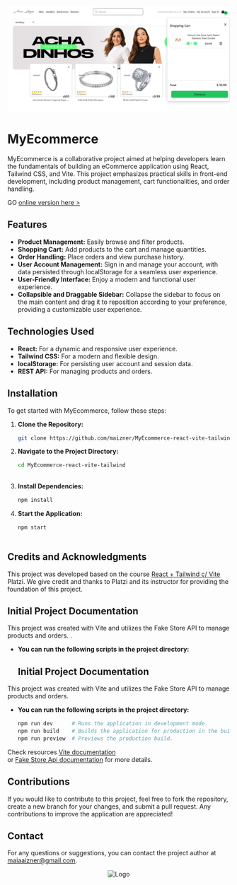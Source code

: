 ![Cover Image](public/images/cover-image.png)

# MyEcommerce

MyEcommerce is a collaborative project aimed at helping developers learn the fundamentals of building an eCommerce application using React, Tailwind CSS, and Vite. This project emphasizes practical skills in front-end development, including product management, cart functionalities, and order handling. 

GO <a href="https://maiaaizner-ecommerce.netlify.app/" target="_blank">online version here ></a>

## Features

- **Product Management:** Easily browse and filter products.
- **Shopping Cart:** Add products to the cart and manage quantities.
- **Order Handling:** Place orders and view purchase history.
- **User Account Management:** Sign in and manage your account, with data persisted through localStorage for a seamless user experience.
- **User-Friendly Interface:** Enjoy a modern and functional user experience.
- **Collapsible and Draggable Sidebar:** Collapse the sidebar to focus on the main content and drag it to reposition according to your preference, providing a customizable user experience.

## Technologies Used

- **React:** For a dynamic and responsive user experience.
- **Tailwind CSS:** For a modern and flexible design.
- **localStorage:** For persisting user account and session data.
- **REST API:** For managing products and orders.

## Installation

To get started with MyEcommerce, follow these steps:

1. **Clone the Repository:**
   ```bash
   git clone https://github.com/maizner/MyEcommerce-react-vite-tailwind.git


2. **Navigate to the Project Directory:**
   ```bash
   cd MyEcommerce-react-vite-tailwind



3. **Install Dependencies:**
   ```bash
   npm install


4. **Start the Application:**
   ```bash
   npm start



## Credits and Acknowledgments
This project was developed based on the course <a href="https://platzi.com/home/clases/7396-react-vite-tailwindcss"> React + Tailwind c/ Vite</a>  Platzi. We give credit and thanks to Platzi and its instructor for providing the foundation of this project.


## Initial Project Documentation
This project was created with Vite and utilizes the Fake Store API to manage products and orders.
.

- **You can run the following scripts in the project directory:**
  ## Initial Project Documentation

This project was created with Vite and utilizes the Fake Store API to manage products and orders.

- **You can run the following scripts in the project directory:**
   ```bash
   npm run dev      # Runs the application in development mode.
   npm run build    # Builds the application for production in the build folder.
   npm run preview  # Previews the production build.


Check resources 
[Vite documentation](https://vitejs.dev/guide/)<br> or
[Fake Store Api documentation](https://fakestoreapi.com/) 
for more details.

## Contributions
If you would like to contribute to this project, feel free to fork the repository, create a new branch for your changes, and submit a pull request. Any contributions to improve the application are appreciated!

## Contact
For any questions or suggestions, you can contact the project author at maiaaizner@gmail.com.


<p align="center">
  <img src="src/Components/Navbar/logo-brand.svg" alt="Logo" width="200" />
</p>




